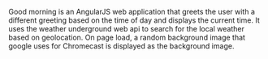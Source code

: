 Good morning is an AngularJS web application that greets the user with a different greeting based on the time of day and displays the current time.
It uses the weather underground web api to search for the local weather based on geolocation.  On page load,
a random background image that google uses for Chromecast is displayed as the background image.
